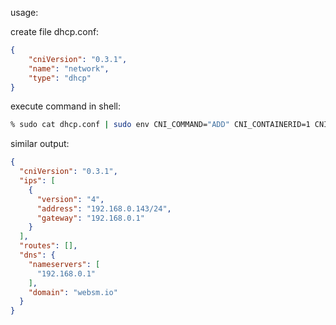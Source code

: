 usage:

create file dhcp.conf:
```json
{
    "cniVersion": "0.3.1",
    "name": "network",
    "type": "dhcp"
}
```

execute command in shell:
```sh
% sudo cat dhcp.conf | sudo env CNI_COMMAND="ADD" CNI_CONTAINERID=1 CNI_IFNAME=eth0 CNI_PATH=`pwd` ./index.js | jq
```

similar output:
```json
{
  "cniVersion": "0.3.1",
  "ips": [
    {
      "version": "4",
      "address": "192.168.0.143/24",
      "gateway": "192.168.0.1"
    }
  ],
  "routes": [],
  "dns": {
    "nameservers": [
      "192.168.0.1"
    ],
    "domain": "websm.io"
  }
}
```
